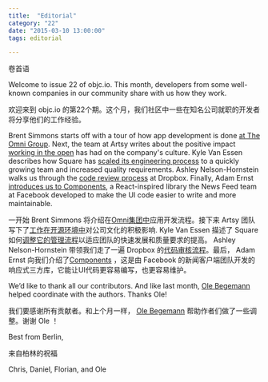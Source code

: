```yaml
---
title:  "Editorial"
category: "22"
date: "2015-03-10 13:00:00"
tags: editorial

---
```


卷首语

Welcome to issue 22 of objc.io. This month, developers from some well-known companies in our community share with us how they work.

欢迎来到 objc.io 的第22个期。这个月，我们社区中一些在知名公司就职的开发者将分享他们的工作经验。

Brent Simmons starts off with a tour of how app development is done [at The Omni Group](/issue-22/omni-group.html). Next, the team at Artsy writes about the positive impact [working in the open](/issue-22/artsy.html) has had on the company's culture. Kyle Van Essen describes how Square has [scaled its engineering process](/issue-22/square.html) to a quickly growing team and increased quality requirements. Ashley Nelson-Hornstein walks us through the [code review process](/issue-22/dropbox.html) at Dropbox. Finally, Adam Ernst [introduces us to Components](/issue-22/facebook.html), a React-inspired library the News Feed team at Facebook developed to make the UI code easier to write and more maintainable.

一开始 Brent Simmons 将介绍在[Omni集团中][issue22-1]应用开发流程。接下来 Artsy 团队写下了[工作在开源环境中][issue22-2]对公司文化的积极影响. Kyle Van Essen 描述了 Square 如何[调整它的管理流程][issue22-3]以适应团队的快速发展和质量要求的提高。 Ashley Nelson-Hornstein 带领我们走了一遍 Dropbox 的[代码审核流程][issue22-4]。最后， Adam Ernst 向我们介绍了[Components][issue22-5] ，这是由 Facebook 的新闻客户端团队开发的响应式三方库，它能让UI代码更容易编写，也更容易维护。

We’d like to thank all our contributors. And like last month, [Ole Begemann](http://oleb.net) helped coordinate with the authors. Thanks Ole!

我们要感谢所有贡献者。和上个月一样， [Ole Begemann](http://oleb.net) 帮助作者们做了一些调整。谢谢 Ole ！

Best from Berlin,

来自柏林的祝福

Chris, Daniel, Florian, and Ole

[issue22-1]:http://objccn.io/issue-22-1/
[issue22-2]:http://objccn.io/issue-22-2/
[issue22-3]:http://objccn.io/issue-22-3/
[issue22-4]:http://objccn.io/issue-22-4/
[issue22-5]:http://objccn.io/issue-22-5/